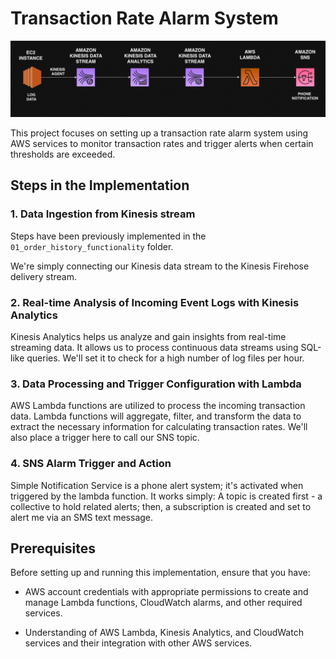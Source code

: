 # Transaction Rate Alarm System

![ScreenShot](/assets/images/03.png)

This project focuses on setting up a transaction rate alarm system using AWS services to monitor transaction rates and trigger alerts when certain thresholds are exceeded.

## Steps in the Implementation

### 1. Data Ingestion from Kinesis stream
Steps have been previously implemented in the `01_order_history_functionality` folder.

We're simply connecting our Kinesis data stream to the Kinesis Firehose delivery stream.

### 2. Real-time Analysis of Incoming Event Logs with Kinesis Analytics

Kinesis Analytics helps us analyze and gain insights from real-time streaming data. It allows us to process continuous data streams using SQL-like queries. We'll set it to check for a high number of log files per hour.

### 3. Data Processing and Trigger Configuration with Lambda

AWS Lambda functions are utilized to process the incoming transaction data. Lambda functions will aggregate, filter, and transform the data to extract the necessary information for calculating transaction rates. We'll also place a trigger here to call our SNS topic.

### 4. SNS Alarm Trigger and Action
Simple Notification Service is a phone alert system; it's activated when triggered by the lambda function. It works simply: A topic is created first - a collective to hold related alerts; then, a subscription is created and set to alert me via an SMS text message.



## Prerequisites

Before setting up and running this implementation, ensure that you have:

- AWS account credentials with appropriate permissions to create and manage Lambda functions, CloudWatch alarms, and other required services.

- Understanding of AWS Lambda, Kinesis Analytics, and CloudWatch services and their integration with other AWS services.
